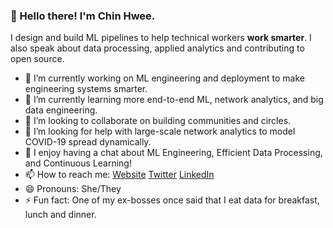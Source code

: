 ### 👋 Hello there! I'm Chin Hwee.

I design and build ML pipelines to help technical workers **work smarter**. I also speak about data processing, applied analytics and contributing to open source.

- 🔭 I’m currently working on ML engineering and deployment to make engineering systems smarter.
- 🌱 I’m currently learning more end-to-end ML, network analytics, and big data engineering.
- 👯 I’m looking to collaborate on building communities and circles.
- 🤔 I’m looking for help with large-scale network analytics to model COVID-19 spread dynamically.
- 💬 I enjoy having a chat about ML Engineering, Efficient Data Processing, and Continuous Learning!
- 📫 How to reach me: [Website](https://ongchinhwee.me) [Twitter](https://twitter.com/ongchinhwee) [LinkedIn](https://linkedin.com/in/ongchinhwee)
- 😄 Pronouns: She/They
- ⚡ Fun fact: One of my ex-bosses once said that I eat data for breakfast, lunch and dinner.

<!--
**hweecat/hweecat** is a ✨ _special_ ✨ repository because its `README.md` (this file) appears on your GitHub profile.

Here are some ideas to get you started:

- 🔭 I’m currently working on ...
- 🌱 I’m currently learning ...
- 👯 I’m looking to collaborate on ...
- 🤔 I’m looking for help with ...
- 💬 Ask me about ...
- 📫 How to reach me: ...
- 😄 Pronouns: ...
- ⚡ Fun fact: ...
-->
